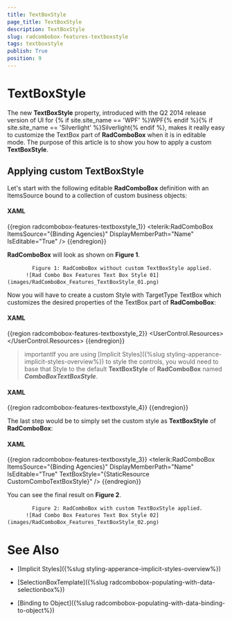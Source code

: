 ```yaml
---
title: TextBoxStyle
page_title: TextBoxStyle
description: TextBoxStyle
slug: radcombobox-features-textboxstyle
tags: textboxstyle
publish: True
position: 9
---
```


# TextBoxStyle



The new __TextBoxStyle__ property, introduced with the Q2 2014 release version of UI for {% if site.site_name == 'WPF' %}WPF{% endif %}{% if site.site_name == 'Silverlight' %}Silverlight{% endif %},
        makes it really easy to customize the TextBox part of __RadComboBox__ when it is in editable mode. The purpose of this article is to show you how
        to apply a custom __TextBoxStyle__.
      

## Applying custom TextBoxStyle

Let's start with the following editable __RadComboBox__ definition with an ItemsSource bound to a collection of custom business objects:
        

#### __XAML__

{{region radcombobox-features-textboxstyle_1}}
	<telerik:RadComboBox ItemsSource="{Binding Agencies}" DisplayMemberPath="Name" IsEditable="True" />
	{{endregion}}



__RadComboBox__ will look as shown on __Figure 1__.
        


            Figure 1: RadComboBox without custom TextBoxStyle applied.
          ![Rad Combo Box Features Text Box Style 01](images/RadComboBox_Features_TextBoxStyle_01.png)

Now you will have to create a custom Style with TargetType TextBox which customizes the desired properties of the TextBox part of __RadComboBox__:
        

#### __XAML__

{{region radcombobox-features-textboxstyle_2}}
	<UserControl.Resources>
		<Style TargetType="TextBox" x:Key="CustomComboTextBoxStyle">
			<Setter Property="Foreground" Value="Yellow" />
			<Setter Property="Background" Value="LightBlue" />
			<Setter Property="FontFamily" Value="Calibri" />
			<Setter Property="FontSize" Value="16" />
			<Setter Property="BorderThickness" Value="0" />
			<Setter Property="BorderBrush" Value="Transparent" />
		</Style>
	</UserControl.Resources>
	{{endregion}}



>importantIf you are using [Implicit Styles]({%slug styling-apperance-implicit-styles-overview%}) to style the controls, you would need to base that Style to the default __TextBoxStyle__ of
            __RadComboBox__ named *__ComboBoxTextBoxStyle__*.
          

#### __XAML__

{{region radcombobox-features-textboxstyle_4}}
	<Style TargetType="TextBox" x:Key="CustomComboTextBoxStyle" BasedOn="{StaticResource ComboBoxTextBoxStyle}">
		...
	</Style>
	{{endregion}}



The last step would be to simply set the custom style as __TextBoxStyle__ of __RadComboBox__:
        

#### __XAML__

{{region radcombobox-features-textboxstyle_3}}
	<telerik:RadComboBox ItemsSource="{Binding Agencies}" DisplayMemberPath="Name" IsEditable="True"
	                     TextBoxStyle="{StaticResource CustomComboTextBoxStyle}" />
	{{endregion}}



You can see the final result on __Figure 2__.
        


            Figure 2: RadComboBox with custom TextBoxStyle applied.
          ![Rad Combo Box Features Text Box Style 02](images/RadComboBox_Features_TextBoxStyle_02.png)

# See Also

 * [Implicit Styles]({%slug styling-apperance-implicit-styles-overview%})

 * [SelectionBoxTemplate]({%slug radcombobox-populating-with-data-selectionbox%})

 * [Binding to Object]({%slug radcombobox-populating-with-data-binding-to-object%})
